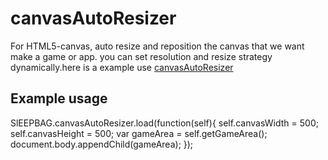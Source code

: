 canvasAutoResizer
=================

For HTML5-canvas, auto resize and reposition the canvas that we want make a game or app.
you can set resolution and resize strategy dynamically.here is a example use <a href = "http://gurintara.com/project/canvasAutoResizer/test/">canvasAutoResizer</a>

## Example  usage
  SlEEPBAG.canvasAutoResizer.load(function(self){
		self.canvasWidth = 500;
		self.canvasHeight = 500;
		var gameArea = self.getGameArea();
		document.body.appendChild(gameArea);
	});
	
##
